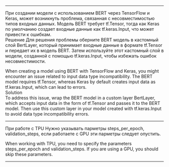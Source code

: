 
______________________

При создании модели с использованием BERT через TensorFlow и Keras, может возникнуть проблема, связанная с несовместимостью типов входных данных. Модель BERT требует tf.Tensor, тогда как Keras по умолчанию создает входные данные как tf.keras.Input, что может привести к ошибкам.<br>
Решение
Для решения проблемы оберните BERT модель в кастомный слой BertLayer, который принимает входные данные в формате tf.Tensor и передает их в модель BERT. Затем используйте этот кастомный слой в модели, созданной с помощью tf.keras.Input, чтобы избежать ошибок несовместимости.

When creating a model using BERT with TensorFlow and Keras, you might encounter an issue related to input data type incompatibility. The BERT model requires tf.Tensor, whereas Keras by default creates input data as tf.keras.Input, which can lead to errors.<br>
Solution  
 To address this issue, wrap the BERT model in a custom layer BertLayer, which accepts input data in the form of tf.Tensor and passes it to the BERT model. Then use this custom layer in your model created with tf.keras.Input to avoid data type incompatibility errors.
 ________________________
 При работе c TPU  Нужно  указывать парметры steps_per_epoch, validation_steps, если  работаете с GPU эти  парметры следует опустить.

 When working with TPU, you need to specify the parameters steps_per_epoch and validation_steps. If you are using a GPU, you should skip these parameters.
_______________________________________________________________________
 